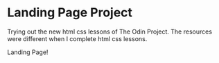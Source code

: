 # Landing Page Project

Trying out the new html css lessons of The Odin Project. The resources were different when I complete html css lessons.

Landing Page!
